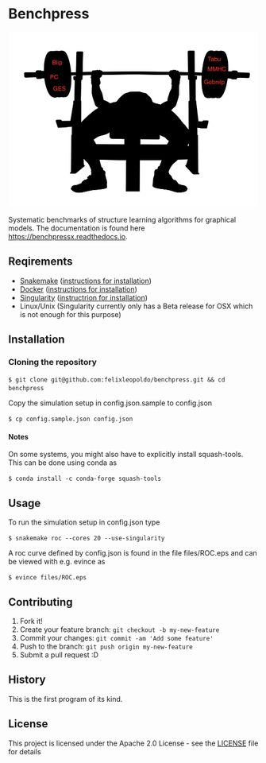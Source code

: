<snippet>
  <content><![CDATA[
# ${1:Systematic benchmarks of structure learning algorithms for graphical models}


#  
# Benchpress

![Benchpress](figures/benchpress.jpg)

Systematic benchmarks of structure learning algorithms for graphical models.
The documentation is found here https://benchpressx.readthedocs.io.

## Reqirements
- [Snakemake](https://snakemake.readthedocs.io/en/stable/) ([instructions for installation](https://docs.docker.com/engine/install/))
- [Docker](https://www.docker.com/) ([instructions for installation](https://docs.docker.com/engine/install/))
- [Singularity](https://sylabs.io/guides/3.6/admin-guide/installation.html) ([instructrion for installation](https://sylabs.io/guides/3.6/admin-guide/installation.html))
- Linux/Unix (Singularity currently only has a Beta release for OSX which is not enough for this purpose)
## Installation


### Cloning the repository

`$ git clone git@github.com:felixleopoldo/benchpress.git && cd benchpress`

Copy the simulation setup in config.json.sample to config.json 

`$ cp config.sample.json config.json`

#### Notes
On some systems, you might also have to explicitly install squash-tools. This can be done using conda as

`$ conda install -c conda-forge squash-tools`

## Usage

To run the simulation setup in config.json type

`$ snakemake roc --cores 20 --use-singularity`

A roc curve defined by config.json is found in the file files/ROC.eps and can be viewed with e.g. evince as

`$ evince files/ROC.eps`


## Contributing

1. Fork it!
2. Create your feature branch: `git checkout -b my-new-feature`
3. Commit your changes: `git commit -am 'Add some feature'`
4. Push to the branch: `git push origin my-new-feature`
5. Submit a pull request :D

## History

This is the first program of its kind.


## License

This project is licensed under the Apache 2.0 License - see the [LICENSE](LICENSE) file for details

</content>
  <tabTrigger></tabTrigger>
</snippet>